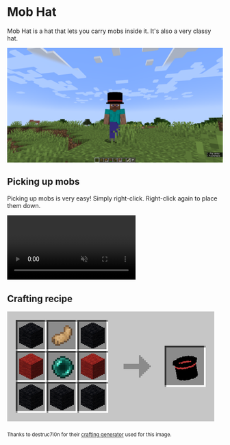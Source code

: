 # Mob Hat

Mob Hat is a hat that lets you carry mobs inside it. It's also a very classy hat.

![Classy hat](images/classy_hat.png)

## Picking up mobs

Picking up mobs is very easy! Simply right-click. Right-click again to place them down.

<video autoplay loop muted>
    <source src="images/picking_up_mobs.mp4">
</video>

## Crafting recipe

![Crafting recipe](images/crafting_recipe.png)

<sub>Thanks to destruc7i0n for their [crafting generator](https://crafting.thedestruc7i0n.ca/) used for this image.</sub>
